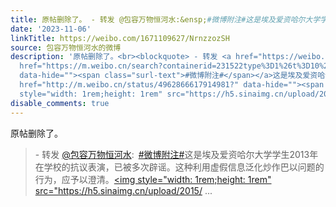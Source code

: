 ```yaml
---
title: 原帖删除了。 - 转发 @包容万物恒河水:&ensp;#微博附注#这是埃及爱资哈尔大学学生2013年在学校的抗议表演，已被多次辟谣。这种利用虚假信息泛化炒作巴以问题的行...
date: '2023-11-06'
linkTitle: https://weibo.com/1671109627/NrnzzozSH
source: 包容万物恒河水的微博
description: '原帖删除了。<br><blockquote> - 转发 <a href="https://weibo.com/1671109627" target="_blank">@包容万物恒河水</a>: <a
  href="https://m.weibo.cn/search?containerid=231522type%3D1%26t%3D10%26q%3D%23%E5%BE%AE%E5%8D%9A%E9%99%84%E6%B3%A8%23&amp;extparam=%23%E5%BE%AE%E5%8D%9A%E9%99%84%E6%B3%A8%23"
  data-hide=""><span class="surl-text">#微博附注#</span></a>这是埃及爱资哈尔大学学生2013年在学校的抗议表演，已被多次辟谣。这种利用虚假信息泛化炒作巴以问题的行为，应予以澄清。<a
  href="http://m.weibo.cn/status/4962866617914981?" data-hide=""><span class="url-icon"><img
  style="width: 1rem;height: 1rem" src="https://h5.sinaimg.cn/upload/2015/ ...'
disable_comments: true
---
```

原帖删除了。<br><blockquote> - 转发 <a href="https://weibo.com/1671109627" target="_blank">@包容万物恒河水</a>: <a href="https://m.weibo.cn/search?containerid=231522type%3D1%26t%3D10%26q%3D%23%E5%BE%AE%E5%8D%9A%E9%99%84%E6%B3%A8%23&amp;extparam=%23%E5%BE%AE%E5%8D%9A%E9%99%84%E6%B3%A8%23" data-hide=""><span class="surl-text">#微博附注#</span></a>这是埃及爱资哈尔大学学生2013年在学校的抗议表演，已被多次辟谣。这种利用虚假信息泛化炒作巴以问题的行为，应予以澄清。<a href="http://m.weibo.cn/status/4962866617914981?" data-hide=""><span class="url-icon"><img style="width: 1rem;height: 1rem" src="https://h5.sinaimg.cn/upload/2015/ ...